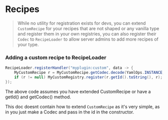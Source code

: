 # Recipes

> While no utility for registration exists for devs, you can extend `CustomRecipe` for your recipes that are not shaped or any vanilla type and register them in your own registries, you can also register their `Codec` to `RecipeLoader` to allow server admins to add more recipes of your type.

### Adding a custom recipe to RecipeLoader

```java
RecipeLoader.registerHandler("myplugin:custom", data -> {
    MyCustomRecipe r = MyCustomRecipe.getCodec.decode(YamlOps.INSTANCE, data);
    if (r != null) MyCustomRegistry.register(r.getId().toString(), r);
});
```

The above code assumes you have extended CustomRecipe or have a getId() and getCodec() method.

<warning>
This doc doesnt contain how to extend <code>CustomRecipe</code> as it's very simple, as in you just make a Codec and pass in the id in the constructor.
</warning>